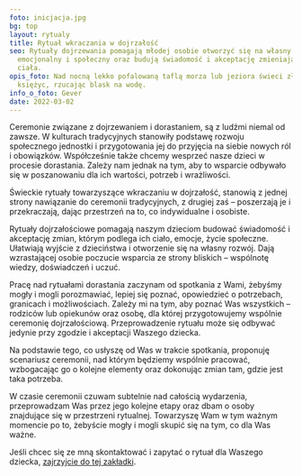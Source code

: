 ```yaml
---
foto: inicjacja.jpg
bg: top
layout: rytualy
title: Rytuał wkraczania w dojrzałość
seo: Rytuały dojrzewania pomagają młodej osobie otworzyć się na własny rozwój
  emocjonalny i społeczny oraz budują świadomość i akceptację zmieniającego się
  ciała.
opis_foto: Nad nocną lekko pofalowaną taflą morza lub jeziora świeci złoty
  księżyc, rzucając blask na wodę.
info_o_foto: Gever
date: 2022-03-02
---
```

Ceremonie związane z dojrzewaniem i dorastaniem, są z ludźmi niemal od zawsze. W kulturach tradycyjnych stanowiły podstawę rozwoju społecznego jednostki i przygotowania jej do przyjęcia na siebie nowych ról i obowiązków.
Współcześnie także chcemy wesprzeć nasze dzieci w procesie dorastania. Zależy nam jednak na tym, aby to wsparcie odbywało się w poszanowaniu dla ich wartości, potrzeb i wrażliwości.

Świeckie rytuały towarzyszące wkraczaniu w dojrzałość, stanowią z jednej strony nawiązanie do ceremonii tradycyjnych, z drugiej zaś – poszerzają je i przekraczają, dając przestrzeń na to, co indywidualne i osobiste.

Rytuały dojrzałościowe pomagają naszym dzieciom budować świadomość i akceptację zmian, którym podlega ich ciało, emocje, życie społeczne. Ułatwiają wyjście z dzieciństwa i otworzenie się na własny rozwój. Dają wzrastającej osobie poczucie wsparcia ze strony bliskich – wspólnotę wiedzy, doświadczeń i uczuć.

Pracę nad rytuałami dorastania zaczynam od spotkania z Wami, żebyśmy mogły i mogli porozmawiać, lepiej się poznać, opowiedzieć o potrzebach, granicach i możliwościach. Zależy mi na tym, aby poznać Was wszystkich – rodziców lub opiekunów oraz osobę, dla której przygotowujemy wspólnie ceremonię dojrzałościową. Przeprowadzenie rytuału może się odbywać jedynie przy zgodzie i akceptacji Waszego dziecka.

Na podstawie tego, co usłyszę od Was w trakcie spotkania, proponuję scenariusz ceremonii, nad którym będziemy wspólnie pracować, wzbogacając go o kolejne elementy oraz dokonując zmian tam, gdzie jest taka potrzeba.

W czasie ceremonii czuwam subtelnie nad całością wydarzenia, przeprowadzam Was przez jego kolejne etapy oraz dbam o osoby znajdujące się w przestrzeni rytualnej. Towarzyszę Wam w tym ważnym momencie po to, żebyście mogły i mogli skupić się na tym, co dla Was ważne.

Jeśli chcec się ze mną skontaktować i zapytać o rytuał dla Waszego dziecka, [zajrzyjcie do tej zakładki](https://www.naprogu.pl/kontakt/).[](/kontakt/)